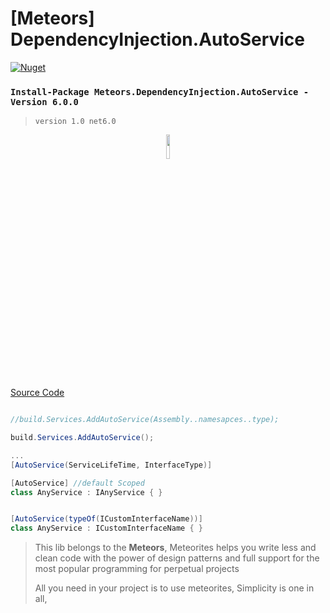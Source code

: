 # [Meteors]  DependencyInjection.AutoService
[<img alt="Nuget" src="https://img.shields.io/nuget/dt/Meteors.DependencyInjection.AutoService?color=green&logo=nuget&logoColor=blue&style=for-the-badge">](https://www.nuget.org/packages/Meteors.DependencyInjection.AutoService/)

### ``Install-Package Meteors.DependencyInjection.AutoService -Version 6.0.0``

> `version 1.0 net6.0`

<p align="center">
<img width="10%" src="https://user-images.githubusercontent.com/48151918/175791394-3913f060-5551-435c-adda-5bc487964f1c.png" />
</p>

[Source Code](https://github.com/MhozaifaA/DependencyInjection.AutoService)

``` C#

//build.Services.AddAutoService(Assembly..namesapces..type);

build.Services.AddAutoService();

...
[AutoService(ServiceLifeTime, InterfaceType)]

[AutoService] //default Scoped
class AnyService : IAnyService { }


[AutoService(typeOf(ICustomInterfaceName))]
class AnyService : ICustomInterfaceName { }


```




> This lib belongs to the **Meteors**,
> Meteorites helps you write less and clean code with the power of design patterns and full support for the most popular programming for perpetual projects
>
> All you need in your project is to use meteorites,
> Simplicity is one in all,

